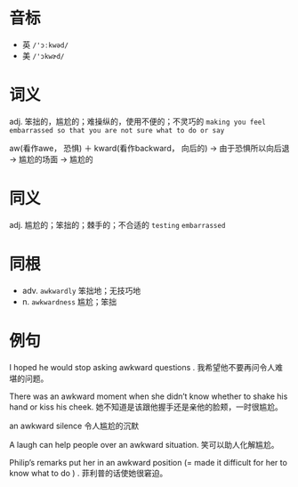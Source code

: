 # 音标

- 英 `/'ɔːkwəd/`
- 美 `/'ɔkwɚd/`

# 词义

adj. 笨拙的，尴尬的；难操纵的，使用不便的；不灵巧的
`making you feel embarrassed so that you are not sure what to do or say`



aw(看作awe， 恐惧) ＋ kward(看作backward， 向后的) → 由于恐惧所以向后退 → 尴尬的场面 → 尴尬的

# 同义

adj. 尴尬的；笨拙的；棘手的；不合适的
`testing` `embarrassed`

# 同根

- adv. `awkwardly` 笨拙地；无技巧地
- n. `awkwardness` 尴尬；笨拙

# 例句

I hoped he would stop asking awkward questions .
我希望他不要再问令人难堪的问题。

There was an awkward moment when she didn’t know whether to shake his hand or kiss his cheek.
她不知道是该跟他握手还是亲他的脸颊，一时很尴尬。

an awkward silence
令人尴尬的沉默

A laugh can help people over an awkward situation.
笑可以助人化解尴尬。

Philip’s remarks put her in an awkward position (=  made it difficult for her to know what to do  ) .
菲利普的话使她很窘迫。


